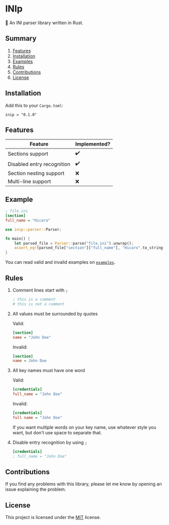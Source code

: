# INIp
:pencil: An INI parser library written in Rust.

## Summary
   1. [Features](#features)
   2. [Installation](#installation)
   3. [Examples](#examples)
   4. [Rules](#rules)
   5. [Contributions](#contributions)
   6. [License](#license)

## Installation
   Add this to your `Cargo.toml`:

   ```
   inip = "0.1.0"
   ```

## Features

| Feature                    | Implemented?       |
|----------------------------|--------------------|
| Sections support           | :heavy_check_mark: |
| Disabled entry recognition | :heavy_check_mark: |
| Section nesting support    | :x:                |
| Multi-line support         | :x:                |

## Example

```ini
; file.ini
[section]
full_name = "Hicaro"
```

```rust
use inip::parser::Parser;

fn main() {
    let parsed_file = Parser::parse("file.ini").unwrap();
    assert_eq!(parsed_file["section"]["full_name"], "Hicaro".to_string());
}
```

You can read valid and invalid examples on [`examples`](examples).

## Rules

1. Comment lines start with `;`
   ```ini
   ; this is a comment
   # this is not a comment
   ```

2. All values must be surrounded by quotes

   Valid:
   ```ini
   [section]
   name = "John Doe"
   ```

   Invalid:
   ```ini
   [section]
   name = John Doe
   ```

3. All key names must have one word

   Valid:
   ```ini
   [credentials]
   full_name = "John Doe"
   ```

   Invalid:
   ```ini
   [credentials]
   full name = "John Doe"
   ```

   If you want multiple words on your key name, use whatever style you want, but don't use space to separate that.

4. Disable entry recognition by using `;`

   ```ini
   [credentials]
   ; full_name = "John Doe"
   ```

## Contributions
If you find any problems with this library, please let me know by opening an issue explaining the problem.

## License
This project is licensed under the [MIT](LICENSE) license.
